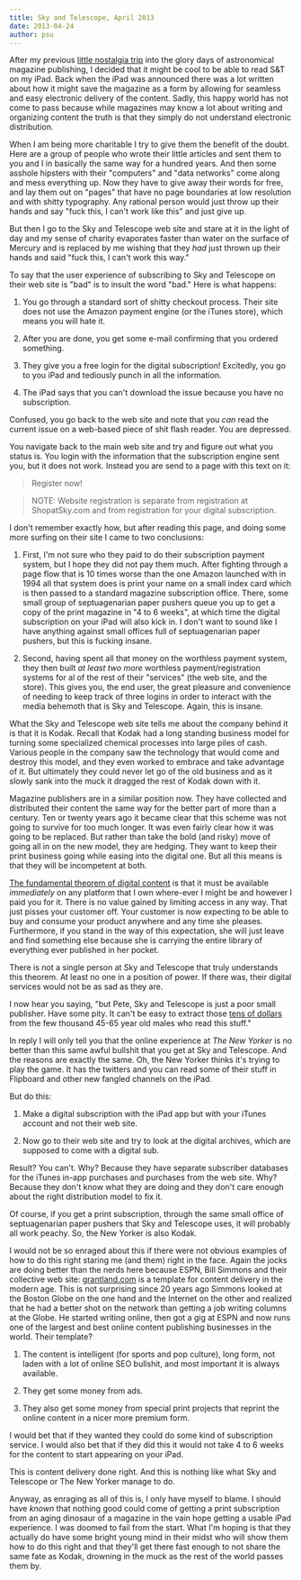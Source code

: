 ```yaml
---
title: Sky and Telescope, April 2013
date: 2013-04-24
author: psu
---
```


After my previous <a href="http://mutable-states.com/sky-and-telescope-april-1980.html">little nostalgia trip</a> into the glory days of astronomical magazine publishing, I decided that it might be cool to be able to read S&T on my iPad. Back when the iPad was announced there was a lot written about how it might save the magazine as a form by allowing for seamless and easy electronic delivery of the content. Sadly, this happy world has not come to pass because while magazines may know a lot about writing and organizing content the truth is that they simply do not understand electronic distribution. 

When I am being more charitable I try to give them the benefit of the doubt. Here are a group of people who wrote their little articles and sent them to you and I in basically the same way for a hundred years. And then some asshole hipsters with their "computers" and "data networks" come along and mess everything up. Now they have to give away their words for free, and lay them out on "pages" that have no page boundaries at low resolution and with shitty typography. Any rational person would  just throw up their hands and say "fuck this, I can't work like this" and just give up. 

But then I go to the Sky and Telescope web site and stare at it in the light of day and my sense of charity evaporates faster than water on the surface of Mercury and is replaced by me wishing that they <em>had</em> just thrown up their hands and said "fuck this, I can't work this way."

To say that the user experience of subscribing to Sky and Telescope on their web site is "bad" is to insult the word "bad." Here is what happens:

1. You go through a standard sort of shitty checkout process. Their site does not use the Amazon payment engine (or the iTunes store), which means you will hate it.

2. After you are done, you get some e-mail confirming that you ordered something.

3. They give you a free login for the digital subscription! Excitedly, you go to you iPad and tediously punch in all the information. 

4. The iPad says that you can't download the issue because you have no subscription.

Confused, you go back to the web site and note that you <em>can</em> read the current issue on a web-based piece of shit flash reader. You are depressed.

You navigate back to the main web site and try and figure out what you status is. You login with the information that the subscription engine sent you, but it does not work. Instead you are send to a page with this text on it:

> Register now!

> NOTE: Website registration is separate from registration at ShopatSky.com and from registration for your digital subscription.

I don't remember exactly how, but after reading this page, and doing some more surfing on their site I came to two conclusions:

1. First, I'm not sure who they paid to do their subscription payment system, but I hope they did not pay them much. After fighting through a page flow that is 10 times worse than the one Amazon launched with in 1994 all that system does is print your name on a small index card which is then passed to a standard magazine subscription office. There, some small group of septuagenarian paper pushers queue you up to get a copy of the print magazine in "4 to 6 weeks", at which time the digital subscription on your iPad will also kick in. I don't want to sound like I have anything against small offices full of septuagenarian paper pushers, but this is fucking insane. 

2. Second, having spent all that money on the worthless payment system, they then built <em>at least two more</em> worthless payment/registration systems for al of the rest of their "services" (the web site, and the store). This gives you, the end user, the great pleasure and convenience of needing to keep track of three logins in order to interact with the media behemoth that is Sky and Telescope. Again, this is insane.

What the Sky and Telescope web site tells me about the company behind it is that it is Kodak. Recall that Kodak had a long standing business model for turning some specialized chemical processes into large piles of cash. Various people in the company saw the technology that would come and destroy this model, and they even worked to embrace and take advantage of it. But ultimately they could never let go of the old business and as it slowly sank into the muck it dragged the rest of Kodak down with it.

Magazine publishers are in a similar position now. They have collected and distributed their content the same way for the better part of more than a century. Ten or twenty years ago it became clear that this scheme was not going to survive for too much longer. It was even fairly clear how it was going to be replaced. But rather than take the bold (and risky) move of going all in on the new model, they are hedging. They want to keep their print business going while easing into the digital one. But all this means is that they will be incompetent at both.

<a href="http://mutable-states.com/the-digital-desert-island.html">The fundamental theorem of digital content</a> is that it must be available <em>immediately</em> on any platform that I own where-ever I might be and however I paid you for it. There is no value gained by limiting access in any way. That just pisses your customer off. Your customer is now expecting to be able to buy and consume your product anywhere and any time she pleases. Furthermore, if you stand in the way of this expectation, she will just leave and find something else because she is carrying the entire library of everything ever published in her pocket.

There is not a single person at Sky and Telescope that truly understands this theorem. At least no one in a position of power. If there was, their digital services would not be as sad as they are.

I now hear you saying, "but Pete, Sky and Telescope is just a poor small publisher. Have some pity. It can't be easy to extract those <a href="http://mutable-states.com/tens-of-dollars.html">tens of dollars</a> from the few thousand 45-65 year old males who read this stuff."

In reply I will only tell you that the online experience at <em>The New Yorker</em> is no better than this same awful bullshit that you get at Sky and Telescope. And the reasons are exactly the same. Oh, the New Yorker thinks it's trying to play the game. It has the twitters and you can read some of their stuff in Flipboard and other new fangled channels on the iPad.

But do this:

1. Make a digital subscription with the iPad app but with your iTunes account and not their web site.

2. Now go to their web site and try to look at the digital archives, which are supposed to come with a digital sub.

Result? You can't. Why? Because they have separate subscriber databases for the iTunes in-app purchases and purchases from the web site. Why? Because they don't know what they are doing and they don't care enough about the right distribution model to fix it.

Of course, if you get a print subscription, through the same small office of septuagenarian paper pushers that Sky and Telescope uses, it will probably all work peachy. So, the New Yorker is also Kodak.

I would not be so enraged about this if there were not obvious examples of how to do this right staring me (and them) right in the face. Again the jocks are doing better than the nerds here because ESPN, Bill Simmons and their collective web site: <a href="http://grantland.com">grantland.com</a> is a template for content delivery in the modern age. This is not surprising since 20 years ago Simmons looked at the Boston Globe on the one hand and the Internet on the other and realized that he had a better shot on the network than getting a job writing columns at the Globe. He started writing online, then got a gig at ESPN and now runs one of the largest and best online content publishing businesses in the world. Their template?

1. The content is intelligent (for sports and pop culture), long form, not laden with a lot of online SEO bullshit, and most important it is always available.

2. They get some money from ads.

3. They also get some money from special print projects that reprint the online content in a nicer more premium form.

I would bet that if they wanted they could do some kind of subscription service. I would also bet that if they did this it would not take 4 to 6 weeks for the content to start appearing on your iPad.

This is content delivery done right. And this is nothing like what Sky and Telescope or The New Yorker manage to do.

Anyway, as enraging as all of this is, I only have myself to blame. I should have <em>known</em> that nothing good could come of getting a print subscription from an aging dinosaur of a magazine in the vain hope getting a usable iPad experience. I was doomed to fail from the start. What I'm hoping is that they actually do have some bright young mind in their midst who will show them how to do this right and that they'll get there fast enough to not share the same fate as Kodak, drowning in the muck as the rest of the world passes them by.